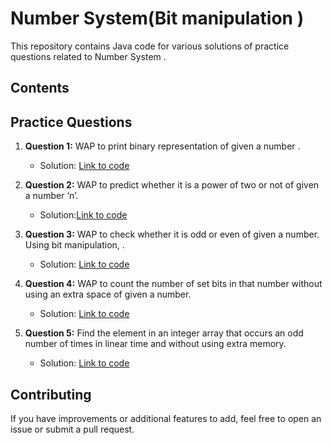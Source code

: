 # Number System(Bit manipulation )

This repository contains Java code for various solutions of practice questions related to Number System .

## Contents

## Practice Questions

1. **Question 1:** WAP to print binary representation of given a number .
   - Solution: [Link to code](https://github.com/adityaprajapati10/DSA-Java/blob/main/Number%20System/Ques01.java)

2. **Question 2:** WAP to predict whether it is a power of two or not of given a number ‘n’. 
   - Solution:[Link to code](https://github.com/adityaprajapati10/DSA-Java/blob/main/Number%20System/Ques02.java)

3. **Question 3:** WAP to check whether it is odd or even of given a number. Using bit manipulation, .
   - Solution: [Link to code](https://github.com/adityaprajapati10/DSA-Java/blob/main/Number%20System/Ques03Optimize.java)

4. **Question 4:** WAP to count the number of set bits in that number without using an extra space of given a number.
   - Solution: [Link to code](https://github.com/adityaprajapati10/DSA-Java/blob/main/Number%20System/Ques04.java)

5. **Question 5:** Find the element in an integer array that occurs an odd number of times in linear time and without using extra memory.
   - Solution: [Link to code](https://github.com/adityaprajapati10/DSA-Java/blob/main/Number%20System/Ques05.java)

## Contributing

If you have improvements or additional features to add, feel free to open an issue or submit a pull request.

